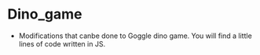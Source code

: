 # Dino_game

- Modifications that canbe done to Goggle dino game. You will find a little lines of code written in JS.
